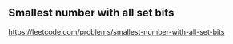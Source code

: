 ## Smallest number with all set bits
https://leetcode.com/problems/smallest-number-with-all-set-bits
